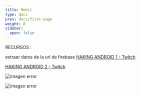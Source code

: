 ```yaml
---
title: Mobil
type: docs
prev: docs/first-page
weight: 8
sidebar:
  open: false
---
```


RECURSOS :

extraer datos de la url de firebase
[HAKING ANDROID 1 - Twitch](https://www.twitch.tv/s4vitaar/clip/BlatantSlickTofuDxCat-JPMX7M8STQvWHWM2)

[HAKING ANDROID 2 - Twitch](https://www.twitch.tv/s4vitaar/clip/LachrymoseDreamyWasabiHassaanChop-45uhvaBFvSHiErbj)

![imagen error](/images/red_team/mobil/20241030221441.png)

![imagen error](/images/red_team/mobil/20241030221410.png)
